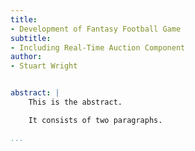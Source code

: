```yaml
---
title:
- Development of Fantasy Football Game
subtitle:
- Including Real-Time Auction Component
author:
- Stuart Wright


abstract: |
    This is the abstract.

    It consists of two paragraphs.

...
```


<!-- pandoc *.md --toc -s  --bibliography=biblio.bib --filter=pandoc-citeproc --csl=cell-numeric.csl -o report.pdf && open report.pdf -->